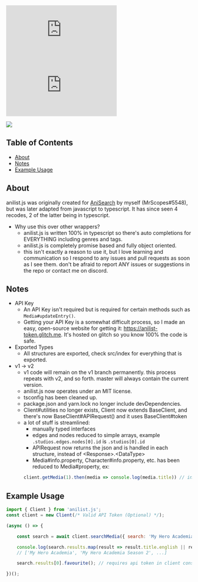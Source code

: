 ![Downloads](https://img.shields.io/npm/dt/anilist.js) ![Dependences](https://img.shields.io/david/MrScopes/anilist.js)

![](https://nodei.co/npm/anilist.js.png)

## Table of Contents
- [About](#about)
- [Notes](#notes)
- [Example Usage](#example-usage)

## About
anilist.js was originally created for [AniSearch](https://github.com/MrScopes/AniSearch) by myself (MrScopes#5548), but was later adapted from javascript to typescript. It has since seen 4 recodes, 2 of the latter being in typescript.
- Why use this over other wrappers?
    - anilist.js is written 100% in typescript so there's auto completions for EVERYTHING including genres and tags.
    - anilist.js is completely promise based and fully object oriented.
    - this isn't exactly a reason to use it, but I love learning and communication so I respond to any issues and pull requests as soon as I see them. don't be afraid to report ANY issues or suggestions in the repo or contact me on discord.

## Notes
- API Key
    - An API Key isn't required but is required for certain methods such as `Media#updateEntry()`.
    - Getting your API Key is a somewhat difficult process, so I made an easy, open-source website for getting it: https://anilist-token.glitch.me. It's hosted on glitch so you know 100% the code is safe.
- Exported Types
    - All structures are exported, check src/index for everything that is exported.
- v1 -> v2
    - v1 code will remain on the v1 branch permanently. this process repeats with v2, and so forth. master will always contain the current version.
    - anilist.js now operates under an MIT license.
    - tsconfig has been cleaned up.
    - package.json and yarn.lock no longer include devDependencies.
    - Client#utilities no longer exists, Client now extends BaseClient, and there's now BaseClient#APIRequest() and it uses BaseClient#token
    - a lot of stuff is streamlined:
        - manually typed interfaces
        - edges and nodes reduced to simple arrays, example `.studios.edges.nodes[0].id` is `.studios[0].id`
        - APIRequest now returns the json and is handled in each structure, instead of \<Response>.\<DataType>
        - Media#info.property, Character#info.property, etc. has been reduced to Media#property, ex:
        ```ts
        client.getMedia(1).then(media => console.log(media.title)) // instead of console.log(media.info.title)
        ```


## Example Usage
```js
import { Client } from 'anilist.js';
const client = new Client(/* Valid API Token (Optional) */);

(async () => {

    const search = await client.searchMedia({ search: 'My Hero Academia' });

    console.log(search.results.map(result => result.title.english || result.title.romaji));
    // ['My Hero Academia', 'My Hero Academia Season 2', ...]

    search.results[0].favourite(); // requires api token in client constructor, or pass in method as .favourite({ token: xxx })

})();
```